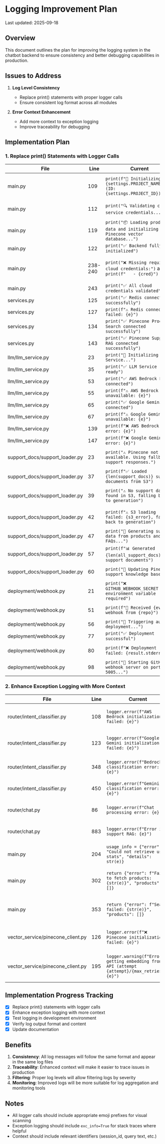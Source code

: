 # Logging Improvement Plan

Last updated: 2025-09-18

## Overview

This document outlines the plan for improving the logging system in the chatbot backend to ensure consistency and better debugging capabilities in production.

## Issues to Address

1. **Log Level Consistency**
   - Replace print() statements with proper logger calls
   - Ensure consistent log format across all modules

2. **Error Context Enhancement**
   - Add more context to exception logging
   - Improve traceability for debugging

## Implementation Plan

### 1. Replace print() Statements with Logger Calls

| File | Line | Current | Replacement |
|------|------|---------|-------------|
| main.py | 109 | `print(f"🚀 Initializing {settings.PROJECT_NAME} (ID: {settings.PROJECT_ID})...")` | `logger.info(f"🚀 Initializing {settings.PROJECT_NAME} (ID: {settings.PROJECT_ID})...")` |
| main.py | 112 | `print("🔍 Validating cloud service credentials...")` | `logger.info("🔍 Validating cloud service credentials...")` |
| main.py | 119 | `print("📦 Loading product data and initializing Pinecone vector database...")` | `logger.info("📦 Loading product data and initializing Pinecone vector database...")` |
| main.py | 122 | `print("✅ Backend fully initialized")` | `logger.info("✅ Backend fully initialized")` |
| main.py | 238-240 | `print("❌ Missing required cloud credentials:")` and `print(f"   - {cred}")` | `logger.error("❌ Missing required cloud credentials:")` and `logger.error(f"   - {cred}")` |
| main.py | 243 | `print("✅ All cloud credentials validated")` | `logger.info("✅ All cloud credentials validated")` |
| services.py | 125 | `print("✅ Redis connected successfully")` | `logger.info("✅ Redis connected successfully")` |
| services.py | 127 | `print(f"⚠️ Redis connection failed: {e}")` | `logger.warning(f"⚠️ Redis connection failed: {e}")` |
| services.py | 134 | `print("✅ Pinecone Products Search connected successfully")` | `logger.info("✅ Pinecone Products Search connected successfully")` |
| services.py | 143 | `print("✅ Pinecone Support RAG connected successfully")` | `logger.info("✅ Pinecone Support RAG connected successfully")` |
| llm/llm_service.py | 23 | `print("🤖 Initializing LLM Service...")` | `logger.info("🤖 Initializing LLM Service...")` |
| llm/llm_service.py | 35 | `print("✅ LLM Service ready")` | `logger.info("✅ LLM Service ready")` |
| llm/llm_service.py | 53 | `print("✅ AWS Bedrock LLM connected")` | `logger.info("✅ AWS Bedrock LLM connected")` |
| llm/llm_service.py | 55 | `print(f"⚠️ AWS Bedrock unavailable: {e}")` | `logger.warning(f"⚠️ AWS Bedrock unavailable: {e}")` |
| llm/llm_service.py | 65 | `print("✅ Google Gemini LLM connected")` | `logger.info("✅ Google Gemini LLM connected")` |
| llm/llm_service.py | 67 | `print(f"⚠️ Google Gemini unavailable: {e}")` | `logger.warning(f"⚠️ Google Gemini unavailable: {e}")` |
| llm/llm_service.py | 139 | `print(f"❌ AWS Bedrock error: {e}")` | `logger.error(f"❌ AWS Bedrock error: {e}")` |
| llm/llm_service.py | 147 | `print(f"❌ Google Gemini error: {e}")` | `logger.error(f"❌ Google Gemini error: {e}")` |
| support_docs/support_loader.py | 23 | `print("⚠️ Pinecone not available. Using fallback support responses.")` | `logger.warning("⚠️ Pinecone not available. Using fallback support responses.")` |
| support_docs/support_loader.py | 37 | `print(f"✅ Loaded {len(support_docs)} support documents from S3")` | `logger.info(f"✅ Loaded {len(support_docs)} support documents from S3")` |
| support_docs/support_loader.py | 39 | `print("⚠️ No support data found in S3, falling back to generation")` | `logger.warning("⚠️ No support data found in S3, falling back to generation")` |
| support_docs/support_loader.py | 42 | `print(f"⚠️ S3 loading failed: {s3_error}, falling back to generation")` | `logger.warning(f"⚠️ S3 loading failed: {s3_error}, falling back to generation")` |
| support_docs/support_loader.py | 47 | `print("🔄 Generating support data from products and FAQs...")` | `logger.info("🔄 Generating support data from products and FAQs...")` |
| support_docs/support_loader.py | 57 | `print(f"📊 Generated {len(all_support_docs)} support documents")` | `logger.info(f"📊 Generated {len(all_support_docs)} support documents")` |
| support_docs/support_loader.py | 60 | `print("🔄 Updating Pinecone support knowledge base...")` | `logger.info("🔄 Updating Pinecone support knowledge base...")` |
| deployment/webhook.py | 21 | `print("❌ GITHUB_WEBHOOK_SECRET environment variable required")` | `logger.error("❌ GITHUB_WEBHOOK_SECRET environment variable required")` |
| deployment/webhook.py | 51 | `print(f"🎣 Received {event} webhook from {repo}")` | `logger.info(f"🎣 Received {event} webhook from {repo}")` |
| deployment/webhook.py | 56 | `print("🚀 Triggering auto-deployment...")` | `logger.info("🚀 Triggering auto-deployment...")` |
| deployment/webhook.py | 77 | `print("✅ Deployment successful")` | `logger.info("✅ Deployment successful")` |
| deployment/webhook.py | 80 | `print(f"❌ Deployment failed: {result.stderr}")` | `logger.error(f"❌ Deployment failed: {result.stderr}")` |
| deployment/webhook.py | 98 | `print("🎣 Starting GitHub webhook server on port 5005...")` | `logger.info("🎣 Starting GitHub webhook server on port 5005...")` |

### 2. Enhance Exception Logging with More Context

| File | Line | Current | Enhanced |
|------|------|---------|----------|
| router/intent_classifier.py | 108 | `logger.error(f"AWS Bedrock initialization failed: {e}")` | `logger.error(f"AWS Bedrock initialization failed for intent classification: {e}", exc_info=True)` |
| router/intent_classifier.py | 123 | `logger.error(f"Google Gemini initialization failed: {e}")` | `logger.error(f"Google Gemini initialization failed for intent classification: {e}", exc_info=True)` |
| router/intent_classifier.py | 348 | `logger.error(f"Bedrock classification error: {e}")` | `logger.error(f"Bedrock intent classification error for query: {e}", exc_info=True)` |
| router/intent_classifier.py | 450 | `logger.error(f"Gemini classification error: {e}")` | `logger.error(f"Gemini intent classification error for query: {e}", exc_info=True)` |
| router/chat.py | 86 | `logger.error(f"Chat processing error: {e}")` | `logger.error(f"Chat processing error for session {session_id}: {e}", exc_info=True)` |
| router/chat.py | 883 | `logger.error(f"Error in support RAG: {e}")` | `logger.error(f"Error in support RAG for query '{user_message}': {e}", exc_info=True)` |
| main.py | 204 | `usage_info = {"error": "Could not retrieve usage stats", "details": str(e)}` | `logger.error(f"Failed to retrieve usage stats: {e}", exc_info=True)` and keep current line |
| main.py | 302 | `return {"error": f"Failed to fetch products: {str(e)}", "products": []}` | `logger.error(f"Failed to fetch products with category={category}: {e}", exc_info=True)` and keep current line |
| main.py | 353 | `return {"error": f"Search failed: {str(e)}", "products": []}` | `logger.error(f"Product search failed for query '{q}': {e}", exc_info=True)` and keep current line |
| vector_service/pinecone_client.py | 126 | `logger.error(f"❌ Pinecone initialization failed: {e}")` | `logger.error(f"❌ Pinecone initialization failed for index '{self.index_name}': {e}", exc_info=True)` |
| vector_service/pinecone_client.py | 195 | `logger.warning(f"Error getting embedding from API (attempt {attempt}/{max_retries}): {e}")` | `logger.warning(f"Error getting embedding from API for text '{text[:30]}...' (attempt {attempt}/{max_retries}): {e}", exc_info=True)` |

## Implementation Progress Tracking

- [x] Replace print() statements with logger calls
- [x] Enhance exception logging with more context
- [x] Test logging in development environment
- [x] Verify log output format and content
- [x] Update documentation

## Benefits

1. **Consistency**: All log messages will follow the same format and appear in the same log files
2. **Traceability**: Enhanced context will make it easier to trace issues in production
3. **Filtering**: Proper log levels will allow filtering logs by severity
4. **Monitoring**: Improved logs will be more suitable for log aggregation and monitoring tools

## Notes

- All logger calls should include appropriate emoji prefixes for visual scanning
- Exception logging should include `exc_info=True` for stack traces where helpful
- Context should include relevant identifiers (session_id, query text, etc.)
